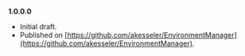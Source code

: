 
**1.0.0.0**

- Initial draft.
- Published on [https://github.com/akesseler/EnvironmentManager](https://github.com/akesseler/EnvironmentManager).
